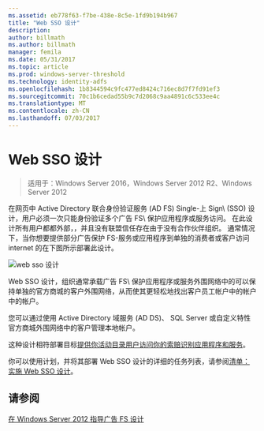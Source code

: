 ```yaml
---
ms.assetid: eb778f63-f7be-438e-8c5e-1fd9b194b967
title: "Web SSO 设计"
description: 
author: billmath
ms.author: billmath
manager: femila
ms.date: 05/31/2017
ms.topic: article
ms.prod: windows-server-threshold
ms.technology: identity-adfs
ms.openlocfilehash: 1b8344594c9fc477ed8424c716ec8d7f7fd91ef3
ms.sourcegitcommit: 70c1b6cedad55b9c7d2068c9aa4891c6c533ee4c
ms.translationtype: MT
ms.contentlocale: zh-CN
ms.lasthandoff: 07/03/2017
---
```

# <a name="web-sso-design"></a>Web SSO 设计

>适用于：Windows Server 2016，Windows Server 2012 R2、Windows Server 2012

在网页中 Active Directory 联合身份验证服务 \(AD FS\) Single\-上 Sign\ \(SSO\) 设计，用户必须一次只能身份验证多个广告 FS\ 保护应用程序或服务访问。 在此设计所有用户都都外部，，并且没有联盟信任存在由于没有合作伙伴组织。 通常情况下，当你想要提供部分广告保护 FS-服务或应用程序到单独的消费者或客户访问 internet 的在下图所示部署此设计。  
  
![web sso 设计](media/adfs2_WebSSODesign.gif)  
  
Web SSO 设计，组织通常承载广告 FS\ 保护应用程序或服务外围网络中的可以保持单独的官方商城的客户外围网络，从而使其更轻松地找出客户员工帐户中的帐户中的帐户。  
  
您可以通过使用 Active Directory 域服务 \(AD DS\)、 SQL Server 或自定义特性官方商城外围网络中的客户管理本地帐户。  
  
这种设计相符部署目标[提供你活动目录用户访问你的索赔识别应用程序和服务](Provide-Your-Active-Directory-Users-Access-to-Your-Claims-Aware-Applications-and-Services.md)。  
  
你可以使用计划，并将其部署 Web SSO 设计的详细的任务列表，请参阅[清单： 实施 Web SSO 设计](../../ad-fs/deployment/Checklist--Implementing-a-Web-SSO-Design.md)。  
  
## <a name="see-also"></a>请参阅
[在 Windows Server 2012 指导广告 FS 设计](AD-FS-Design-Guide-in-Windows-Server-2012.md)
